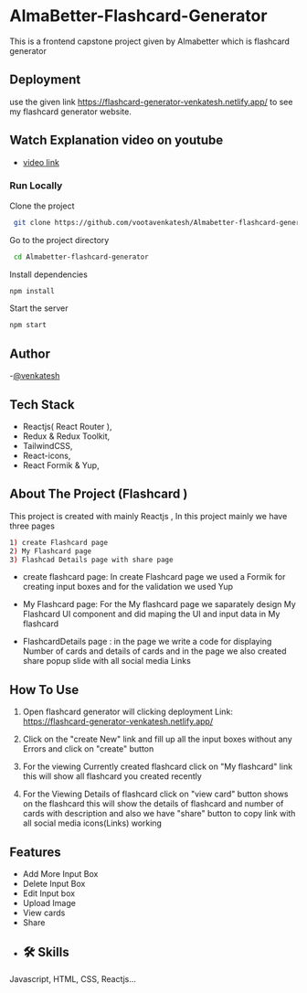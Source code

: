 #                             AlmaBetter-Flashcard-Generator

This is a frontend capstone project given by Almabetter which is flashcard generator

## Deployment

use the given link https://flashcard-generator-venkatesh.netlify.app/ to see my flashcard generator website.

## Watch Explanation video on youtube 
- [video link](https://www.youtube.com/watch?v=beuvZFWs68c)

### Run Locally
Clone the project
```bash
 git clone https://github.com/vootavenkatesh/Almabetter-flashcard-generator.git
```
Go to the project directory
```bash
 cd Almabetter-flashcard-generator
```
Install dependencies
```bash
npm install
```
Start the server
```bash
npm start
```
## Author
-[@venkatesh](https://github.com/vootavenkatesh)
## Tech Stack
- Reactjs( React Router ),
- Redux & Redux Toolkit,
- TailwindCSS,
- React-icons,
- React Formik & Yup,

## About The Project (Flashcard )
This project is created with mainly Reactjs , In this project mainly we have three pages
```bash
1) create Flashcard page 
2) My Flashcard page 
3) Flashcad Details page with share page 
```
- create flashcard page: In create Flashcard page we used a Formik for creating input boxes and for the validation we used Yup

- My Flashcard page: For the My flashcard page we saparately design My Flashcard UI component and did maping the UI and input data in My flashcard

- FlashcardDetails page : in the page we write a code for displaying Number of cards and details of cards and in the page we also created share popup slide with all social media Links

## How To Use
1) Open flashcard generator will clicking deployment Link: https://flashcard-generator-venkatesh.netlify.app/

2) Click on the "create New" link and fill up all the input boxes without any Errors and click on "create" button

3) For the viewing Currently created flashcard click on "My flashcard" link this will show all flashcard you created recently

4) For the Viewing Details of flashcard click on "view card" button shows on the flashcard this will show the details of flashcard and number of cards with  description and also we have "share" button to copy link with all social media icons(Links) working


## Features

- Add More Input Box 
- Delete Input Box
- Edit Input box
- Upload Image
- View cards
- Share
- ## 🛠 Skills
Javascript, HTML, CSS, Reactjs...
